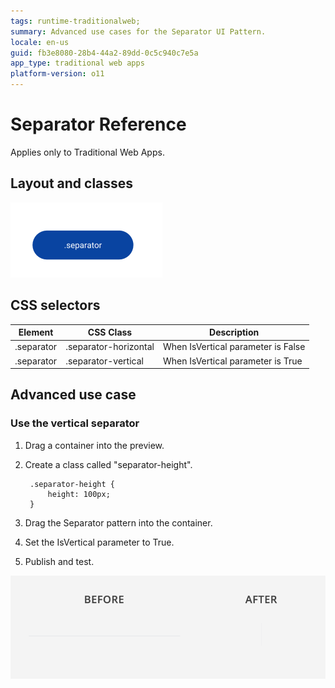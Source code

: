 ```yaml
---
tags: runtime-traditionalweb; 
summary: Advanced use cases for the Separator UI Pattern.
locale: en-us
guid: fb3e8080-28b4-44a2-89dd-0c5c940c7e5a
app_type: traditional web apps
platform-version: o11
---
```


# Separator Reference

<div class="info" markdown="1">

Applies only to Traditional Web Apps.

</div>

## Layout and classes

![](<images/separator-2-diag.png>)

## CSS selectors

| **Element** |  **CSS Class** |  **Description**  |
| --- | --- | --- |
| .separator | .separator-horizontal |  When IsVertical parameter is False  |
| .separator | .separator-vertical |  When IsVertical parameter is True  |

## Advanced use case

### Use the vertical separator

1. Drag a container into the preview.

1. Create a class called "separator-height".

        .separator-height {
            height: 100px;
        }

1. Drag the Separator pattern into the container.

1. Set the IsVertical parameter to True.

1. Publish and test.

![](<images/separator-3.png>)
